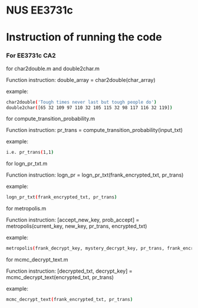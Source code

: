# NUS EE3731c

# Instruction of running the code

### For EE3731c CA2

for char2double.m and double2char.m

Function instruction:
double_array = char2double(char_array)

example:

```sh
char2double('Tough times never last but tough people do')
double2char([65 32 109 97 110 32 105 115 32 98 117 116 32 119])
```

for compute_transition_probability.m

Function instruction:
pr_trans = compute_transition_probability(input_txt)

example:

```sh
i.e. pr_trans(1,1)
```

for logn_pr_txt.m

Function instruction:
logn_pr = logn_pr_txt(frank_encrypted_txt, pr_trans)

example:

```sh
logn_pr_txt(frank_encrypted_txt, pr_trans)
```

for metropolis.m

Function instruction:
[accept_new_key, prob_accept] = metropolis(current_key, new_key, pr_trans, encrypted_txt)

example:

```sh
metropolis(frank_decrypt_key, mystery_decrypt_key, pr_trans, frank_encrypted_txt)
```

for mcmc_decrypt_text.m

Function instruction:
[decrypted_txt, decrypt_key] = mcmc_decrypt_text(encrypted_txt, pr_trans)

example:

```sh
mcmc_decrypt_text(frank_encrypted_txt, pr_trans)
```
